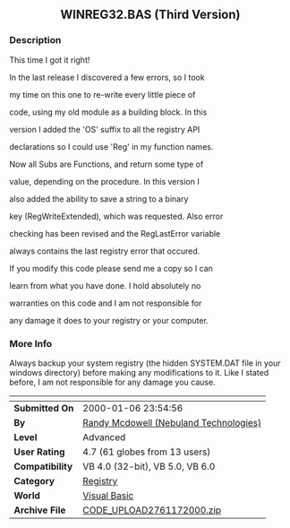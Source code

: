 ﻿<div align="center">

## WINREG32\.BAS \(Third Version\)


</div>

### Description

This time I got it right!

In the last release I discovered a few errors, so I took

my time on this one to re-write every little piece of

code, using my old module as a building block. In this

version I added the 'OS' suffix to all the registry API

declarations so I could use 'Reg' in my function names.

Now all Subs are Functions, and return some type of

value, depending on the procedure. In this version I

also added the ability to save a string to a binary

key (RegWriteExtended), which was requested. Also error

checking has been revised and the RegLastError variable

always contains the last registry error that occured.

If you modify this code please send me a copy so I can

learn from what you have done. I hold absolutely no

warranties on this code and I am not responsible for

any damage it does to your registry or your computer.
 
### More Info
 
Always backup your system registry (the hidden SYSTEM.DAT file in your windows directory) before making any modifications to it. Like I stated before, I am not responsible for any damage you cause.


<span>             |<span>
---                |---
**Submitted On**   |2000-01-06 23:54:56
**By**             |[Randy Mcdowell \(Nebuland Technologies\)](https://github.com/Planet-Source-Code/PSCIndex/blob/master/ByAuthor/randy-mcdowell-nebuland-technologies.md)
**Level**          |Advanced
**User Rating**    |4.7 (61 globes from 13 users)
**Compatibility**  |VB 4\.0 \(32\-bit\), VB 5\.0, VB 6\.0
**Category**       |[Registry](https://github.com/Planet-Source-Code/PSCIndex/blob/master/ByCategory/registry__1-36.md)
**World**          |[Visual Basic](https://github.com/Planet-Source-Code/PSCIndex/blob/master/ByWorld/visual-basic.md)
**Archive File**   |[CODE\_UPLOAD2761172000\.zip](https://github.com/Planet-Source-Code/randy-mcdowell-nebuland-technologies-winreg32-bas-third-version__1-5354/archive/master.zip)









